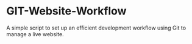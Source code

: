 # GIT-Website-Workflow

A simple script to set up an efficient development workflow using Git to manage a live website.
